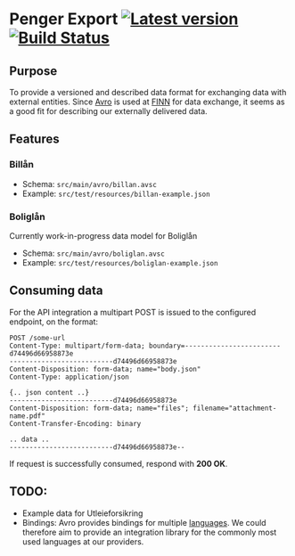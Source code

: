 # Penger Export [![Latest version](https://index.scala-lang.org/pengerno/penger-export/export/latest.svg?color=green)](https://index.scala-lang.org/pengerno/penger-export/export/) [![Build Status](https://travis-ci.org/pengerno/penger-export.svg?branch=master)](https://travis-ci.org/pengerno/penger-export)

## Purpose

To provide a versioned and described data format for exchanging data with external entities. Since [Avro](https://avro.apache.org/docs/current/) is used at [FINN](https://www.finn.no) for data exchange, it seems as a good fit for describing our externally delivered data.

## Features

### Billån

* Schema: `src/main/avro/billan.avsc`
* Example: `src/test/resources/billan-example.json`

### Boliglån

Currently work-in-progress data model for Boliglån

* Schema: `src/main/avro/boliglan.avsc`
* Example: `src/test/resources/boliglan-example.json`

## Consuming data

For the API integration a multipart POST is issued to the configured endpoint, on the format:

```
POST /some-url
Content-Type: multipart/form-data; boundary=------------------------d74496d66958873e
--------------------------d74496d66958873e
Content-Disposition: form-data; name="body.json"
Content-Type: application/json

{.. json content ..}
--------------------------d74496d66958873e
Content-Disposition: form-data; name="files"; filename="attachment-name.pdf"
Content-Transfer-Encoding: binary

.. data ..
--------------------------d74496d66958873e--
```
If request is successfully consumed, respond with **200 OK**.

## TODO:

* Example data for Utleieforsikring
* Bindings: Avro provides bindings for multiple [languages](https://github.com/apache/avro/tree/master/lang). We could therefore aim to provide an integration library for the commonly most used languages at our providers.
